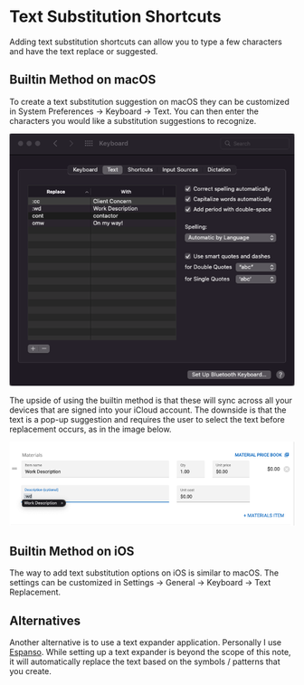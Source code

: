 # Text Substitution Shortcuts

Adding text substitution shortcuts can allow you to type a few characters and have the text replace or suggested.

## Builtin Method on macOS

To create a text substitution suggestion on macOS they can be customized in System Preferences -> Keyboard -> Text.
You can then enter the characters you would like a substitution suggestions to recognize.

![mac settings](assets/macOS_Settings.png)

The upside of using the builtin method is that these will sync across all your devices that are signed into your
iCloud account.  The downside is that the text is a pop-up suggestion and requires the user to select the text before
replacement occurs, as in the image below.

![builtin example](assets/builtin_example.png)

## Builtin Method on iOS

The way to add text substitution options on iOS is similar to macOS.  The settings can be customized in
Settings -> General -> Keyboard -> Text Replacement.

## Alternatives

Another alternative is to use a text expander application.  Personally I use [Espanso](https://espanso.org).  While
setting up a text expander is beyond the scope of this note, it will automatically replace the text based on the
symbols / patterns that you create.

